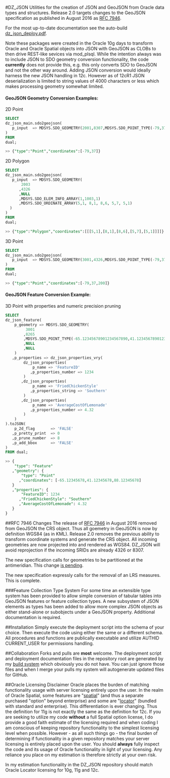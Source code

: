 #DZ_JSON
Utilities for the creation of JSON and GeoJSON from Oracle data types and structures.  Release 2.0 targets changes to the GeoJSON specification as published in August 2016 as [RFC 7946](https://tools.ietf.org/html/rfc7946).

For the most up-to-date documentation see the auto-build [dz_json_deploy.pdf](https://github.com/pauldzy/DZ_JSON/blob/master/dz_json_deploy.pdf).

Note these packages were created in the Oracle 10g days to transform Oracle and Oracle Spatial objects into JSON with GeoJSON as CLOBs to then drive REST-like sevices via mod_plsql.  While the intention always was to include JSON to SDO geometry conversion functionality, the code **currently** does not provide this, e.g. this only converts SDO to GeoJSON and not the other way around.  Adding JSON conversion would ideally harness the new JSON handling in 12c.  However as of 12cR1 JSON deserialization is limited to string values of 4000 characters or less which makes processing geometry somewhat limited.  

#### GeoJSON Geometry Conversion Examples:

2D Point
```sql
SELECT  
dz_json_main.sdo2geojson(
   p_input  => MDSYS.SDO_GEOMETRY(2001,8307,MDSYS.SDO_POINT_TYPE(-79,37,NULL),NULL,NULL) 
)  
FROM  
dual;

>> {"type":"Point","coordinates":[-79,37]}
```

2D Polygon
```sql
SELECT
dz_json_main.sdo2geojson(
   p_input  => MDSYS.SDO_GEOMETRY(
       2003
      ,4326
      ,NULL
      ,MDSYS.SDO_ELEM_INFO_ARRAY(1,1003,1)
      ,MDSYS.SDO_ORDINATE_ARRAY(5,1, 8,1, 8,6, 5,7, 5,1)
  ) 
)  
FROM  
dual;

>> {"type":"Polygon","coordinates":[[[5,1],[8,1],[8,6],[5,7],[5,1]]]]}
```

3D Point
```sql
SELECT  
dz_json_main.sdo2geojson(
   p_input  => MDSYS.SDO_GEOMETRY(3001,4326,MDSYS.SDO_POINT_TYPE(-79,37,200),NULL,NULL) 
)  
FROM  
dual;

>> {"type":"Point","coordinates":[-79,37,200]}
```

#### GeoJSON Feature Conversion Example:

3D Point with properties and numeric precision pruning

```sql
SELECT  
dz_json_feature(  
    p_geometry => MDSYS.SDO_GEOMETRY(
         3001
        ,8265
        ,MDSYS.SDO_POINT_TYPE(-65.12345678901234567890,41.12345678901234567890,88.12345678901234567890)
        ,NULL
        ,NULL
    )  
   ,p_properties => dz_json_properties_vry(  
        dz_json_properties(  
            p_name => 'FeatureID'  
           ,p_properties_number => 1234  
        )  
       ,dz_json_properties(  
            p_name => 'FriedChickenStyle'  
           ,p_properties_string => 'Southern'  
        )  
       ,dz_json_properties(  
            p_name => 'AverageCostOfLemonade'  
           ,p_properties_number => 4.32  
        )  
    )   
).toJSON(  
    p_2d_flag       => 'FALSE'  
   ,p_pretty_print  => 0  
   ,p_prune_number  => 8  
   ,p_add_bbox      => 'FALSE'  
)  
FROM dual;

>> {
    "type": "Feature"
   ,"geometry": {
       "type": "Point"
      ,"coordinates": [-65.12345678,41.12345678,88.12345678]
   }
   ,"properties": {
       "FeatureID": 1234
      ,"FriedChickenStyle": "Southern"
      ,"AverageCostOfLemonade": 4.32
   }
}
```
##RFC 7946 Changes
The release of [RFC 7946](https://tools.ietf.org/html/rfc7946) in August 2016 removed from GeoJSON the CRS object.  Thus all goemetry in GeoJSON is now by definition WGS84 (as in KML).  Release 2.0 removes the previous ability to transform coordinate systems and generate the CRS object.  All incoming geometries are now projected into and rendered as WGS84.  DZ_JSON will avoid reprojection if the incoming SRIDs are already 4326 or 8307.  

The new specification calls for geometries to be partitioned at the antimeridian.  This change [is pending](https://github.com/pauldzy/DZ_JSON/issues/2).

The new specification expressly calls for the removal of an LRS measures.  This is complete.

###Feature Collection Type System
For some time an extensible type system has been provided to allow simple conversion of tabular tables into GeoJSON features or feature collection types.  A new subsystem of JSON elements as types has been added to allow more complex JSON objects as either stand-alone or subobjects under a GeoJSON property.  Additional documentation is required.

##Installation
Simply execute the deployment script into the schema of your choice.  Then execute the code using either the same or a different schema.  All procedures and functions are publically executable and utilize AUTHID CURRENT_USER for permissions handling.

##Collaboration
Forks and pulls are **most** welcome.  The deployment script and deployment documentation files in the repository root are generated by my [build system](https://github.com/pauldzy/Speculative_PLSQL_CI) which obviously you do not have.  You can just ignore those files and when I merge your pulls my system will autogenerate updated files for GitHub.

##Oracle Licensing Disclaimer
Oracle places the burden of matching functionality usage with server licensing entirely upon the user.  In the realm of Oracle Spatial, some features are "[spatial](http://download.oracle.com/otndocs/products/spatial/pdf/12c/oraspatitalandgraph_12_fo.pdf)" (and thus a separate purchased "option" beyond enterprise) and some are "[locator](http://download.oracle.com/otndocs/products/spatial/pdf/12c/oraspatialfeatures_12c_fo_locator.pdf)" (bundled with standard and enterprise).  This differentiation is ever changing.  Thus the definition for 11g is not exactly the same as the definition for 12c.  If you are seeking to utilize my code **without** a full Spatial option license, I do provide a good faith estimate of the licensing required and when coding I am conscious of keeping repository functionality to the simplest licensing level when possible.  However - as all such things go - the final burden of determining if functionality in a given repository matches your server licensing is entirely placed upon the user.  You should **always** fully inspect the code and its usage of Oracle functionality in light of your licensing.  Any reliance you place on my estimation is therefore strictly at your own risk.

In my estimation functionality in the DZ_JSON repository should match Oracle Locator licensing for 10g, 11g and 12c.



